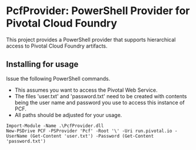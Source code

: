# PcfProvider: PowerShell Provider for Pivotal Cloud Foundry

This project provides a PowerShell provider that supports hierarchical access to Pivotal Cloud Foundry artifacts. 

## Installing for usage
Issue the following PowerShell commands.
* This assumes you want to access the Pivotal Web Service.
* The files 'user.txt' and 'password.txt' need to be created with contents being the user name and password you use to access this instance of PCF.
* All paths should be adjusted for your usage.
```
Import-Module -Name .\PcfProvider.dll
New-PSDrive PCF -PSProvider 'Pcf' -Root '\' -Uri run.pivotal.io -UserName (Get-Content 'user.txt') -Password (Get-Content 'password.txt')
```
